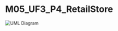 # M05_UF3_P4_RetailStore
![UML Diagram]([http://url/to/img.png](https://github.com/Jandro5vq/M05_UF3_P4_RetailStore/blob/main/M05_UF3_P4_FichaTecnica.png))
